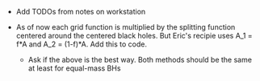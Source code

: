 - Add TODOs from notes on workstation

- As of now each grid function is multiplied by the splitting function centered around the centered black holes. But Eric's recipie uses A_1 = f*A and A_2 = (1-f)*A. Add this to code.
  - Ask if the above is the best way. Both methods should be the same at least for equal-mass BHs
